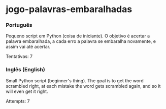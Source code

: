 # jogo-palavras-embaralhadas
<h3>Português</h3>

Pequeno script em Python (coisa de iniciante).  O objetivo é acertar a palavra embaralhada, a cada erro a palavra se embaralha novamente, e assim vai até acertar.

Tentativas: 7

<h3>Inglês (English)</h3>

Small Python script (beginner's thing). The goal is to get the word scrambled right, at each mistake the word gets scrambled again, and so it will even get it right.

Attempts: 7
